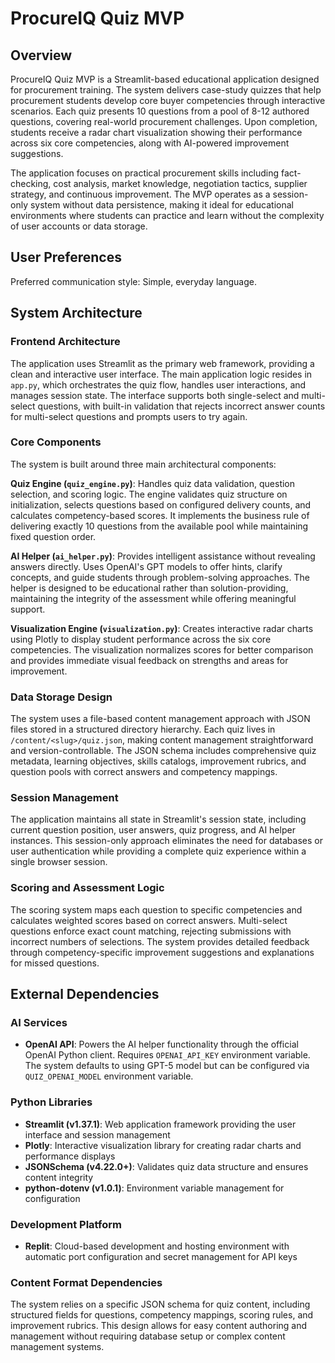 # ProcureIQ Quiz MVP

## Overview

ProcureIQ Quiz MVP is a Streamlit-based educational application designed for procurement training. The system delivers case-study quizzes that help procurement students develop core buyer competencies through interactive scenarios. Each quiz presents 10 questions from a pool of 8-12 authored questions, covering real-world procurement challenges. Upon completion, students receive a radar chart visualization showing their performance across six core competencies, along with AI-powered improvement suggestions.

The application focuses on practical procurement skills including fact-checking, cost analysis, market knowledge, negotiation tactics, supplier strategy, and continuous improvement. The MVP operates as a session-only system without data persistence, making it ideal for educational environments where students can practice and learn without the complexity of user accounts or data storage.

## User Preferences

Preferred communication style: Simple, everyday language.

## System Architecture

### Frontend Architecture
The application uses Streamlit as the primary web framework, providing a clean and interactive user interface. The main application logic resides in `app.py`, which orchestrates the quiz flow, handles user interactions, and manages session state. The interface supports both single-select and multi-select questions, with built-in validation that rejects incorrect answer counts for multi-select questions and prompts users to try again.

### Core Components
The system is built around three main architectural components:

**Quiz Engine (`quiz_engine.py`)**: Handles quiz data validation, question selection, and scoring logic. The engine validates quiz structure on initialization, selects questions based on configured delivery counts, and calculates competency-based scores. It implements the business rule of delivering exactly 10 questions from the available pool while maintaining fixed question order.

**AI Helper (`ai_helper.py`)**: Provides intelligent assistance without revealing answers directly. Uses OpenAI's GPT models to offer hints, clarify concepts, and guide students through problem-solving approaches. The helper is designed to be educational rather than solution-providing, maintaining the integrity of the assessment while offering meaningful support.

**Visualization Engine (`visualization.py`)**: Creates interactive radar charts using Plotly to display student performance across the six core competencies. The visualization normalizes scores for better comparison and provides immediate visual feedback on strengths and areas for improvement.

### Data Storage Design
The system uses a file-based content management approach with JSON files stored in a structured directory hierarchy. Each quiz lives in `/content/<slug>/quiz.json`, making content management straightforward and version-controllable. The JSON schema includes comprehensive quiz metadata, learning objectives, skills catalogs, improvement rubrics, and question pools with correct answers and competency mappings.

### Session Management
The application maintains all state in Streamlit's session state, including current question position, user answers, quiz progress, and AI helper instances. This session-only approach eliminates the need for databases or user authentication while providing a complete quiz experience within a single browser session.

### Scoring and Assessment Logic
The scoring system maps each question to specific competencies and calculates weighted scores based on correct answers. Multi-select questions enforce exact count matching, rejecting submissions with incorrect numbers of selections. The system provides detailed feedback through competency-specific improvement suggestions and explanations for missed questions.

## External Dependencies

### AI Services
- **OpenAI API**: Powers the AI helper functionality through the official OpenAI Python client. Requires `OPENAI_API_KEY` environment variable. The system defaults to using GPT-5 model but can be configured via `QUIZ_OPENAI_MODEL` environment variable.

### Python Libraries
- **Streamlit (v1.37.1)**: Web application framework providing the user interface and session management
- **Plotly**: Interactive visualization library for creating radar charts and performance displays
- **JSONSchema (v4.22.0+)**: Validates quiz data structure and ensures content integrity
- **python-dotenv (v1.0.1)**: Environment variable management for configuration

### Development Platform
- **Replit**: Cloud-based development and hosting environment with automatic port configuration and secret management for API keys

### Content Format Dependencies
The system relies on a specific JSON schema for quiz content, including structured fields for questions, competency mappings, scoring rules, and improvement rubrics. This design allows for easy content authoring and management without requiring database setup or complex content management systems.